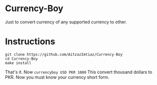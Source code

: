 # Currency-Boy
Just to convert currency of any supported currency to other.
# Instructions
    git clone https://github.com/AitzazImtiaz/Currency-Boy
    cd Currency-Boy
    make install
That's it. Now
    <code>currencyboy USD PKR 1000</code>
This convert thousand dollars to PKR. Now you must know your currency short form.
